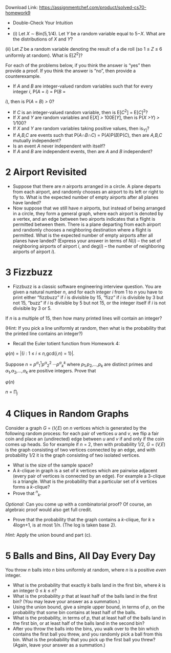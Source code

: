 Download Link: https://assignmentchef.com/product/solved-cs70-homework9
<br>
<ul>

 <li>Double-Check Your Intuition</li>

 <li></li>

 <li>(i) Let <em>X </em>∼ Bin(5<em>,</em>1<em>/</em>4). Let <em>Y </em>be a random variable equal to 5−<em>X</em>. What are the distributions of <em>X </em>and <em>Y</em>?</li>

</ul>

(ii) Let <em>Z </em>be a random variable denoting the result of a die roll (so 1 ≤ <em>Z </em>≤ 6 uniformly at random). What is E[<em>Z</em><sup>2</sup>]?

For each of the problems below, if you think the answer is “yes” then provide a proof. If you think the answer is “no”, then provide a counterexample.

<ul>

 <li>If <em>A </em>and <em>B </em>are integer-valued random variables such that for every integer <em>i</em>, P(<em>A </em>= <em>i</em>) = P(<em>B </em>=</li>

</ul>

<em>i</em>), then is P(<em>A </em>= <em>B</em>) <em>&gt; </em>0?

<ul>

 <li>If <em>C </em>is an integer-valued random variable, then is E[<em>C</em><sup>2</sup>] = E[<em>C</em>]<sup>2</sup>?</li>

 <li>If <em>X </em>and <em>Y </em>are random variables and E[<em>X</em>] <em>&gt; </em>100E[<em>Y</em>], then is P(<em>X </em><em>&gt;Y</em>) <em>&gt; </em>1<em>/</em>100?</li>

 <li>If <em>X </em>and <em>Y </em>are random variables taking positive values, then is<em><sub>Y</sub></em><sub>]</sub>?</li>

 <li>If <em>A</em><em>,B</em><em>,C </em>are events such that P(<em>A</em>∩<em>B</em>∩<em>C</em>) = P(<em>A</em>)P(<em>B</em>)P(<em>C</em>), then are <em>A</em><em>,B</em><em>,C </em>mutually independent?</li>

 <li>Is an event <em>A </em>never independent with itself?</li>

 <li>If <em>A </em>and <em>B </em>are independent events, then are <em>A </em>and <em>B </em>independent?</li>

</ul>

<h1>2          Airport Revisited</h1>

<ul>

 <li>Suppose that there are <em>n </em>airports arranged in a circle. A plane departs from each airport, and randomly chooses an airport to its left or right to fly to. What is the expected number of empty airports after all planes have landed?</li>

 <li>Now suppose that we still have <em>n </em>airports, but instead of being arranged in a circle, they form a general graph, where each airport is denoted by a vertex, and an edge between two airports indicates that a flight is permitted between them. There is a plane departing from each airport and randomly chooses a neighboring destination where a flight is permitted. What is the expected number of empty airports after all planes have landed? (Express your answer in terms of <em>N</em>(<em>i</em>) – the set of neighboring airports of airport <em>i</em>, and deg(<em>i</em>) – the number of neighboring airports of airport <em>i</em>).</li>

</ul>

<h1>3          Fizzbuzz</h1>

<ul>

 <li>Fizzbuzz is a classic software engineering interview question. You are given a natural number <em>n</em>, and for each integer <em>i </em>from 1 to <em>n </em>you have to print either “fizzbuzz” if <em>i </em>is divisible by 15, “fizz” if <em>i </em>is divisible by 3 but not 15, “buzz” if <em>i </em>is divisible by 5 but not 15, or the integer itself if <em>i </em>is not divisible by 3 or 5.</li>

</ul>

If <em>n </em>is a multiple of 15, then how many printed lines will contain an integer?

(Hint: If you pick a line uniformly at random, then what is the probability that the printed line contains an integer?)

<ul>

 <li>Recall the Euler totient function from Homework 4:</li>

</ul>

<em>φ</em>(<em>n</em>) = |{<em>i </em>: 1 ≤ <em>i </em>≤ <em>n</em><em>,</em>gcd(<em>i</em><em>,n</em>) = 1}|<em>.</em>

Suppose <em>n </em>= <em>p<sup>α</sup></em><sub>1</sub><sup>1</sup><em>p<sup>α</sup></em><sub>2</sub><sup>2 </sup>···<em>p<sup>α</sup><sub>k</sub></em><em><sup>k </sup></em>where <em>p</em><sub>1</sub><em>,p</em><sub>2</sub><em>,…,p<sub>k </sub></em>are distinct primes and <em>α</em><sub>1</sub><em>,α</em><sub>2</sub><em>,…,α<sub>k </sub></em>are positive integers. Prove that

<em>φ</em>(<em>n</em>)

<em>n </em>= ∏<em><sub>j</sub></em>

<h1>4          Cliques in Random Graphs</h1>

Consider a graph <em>G </em>= (<em>V</em><em>,E</em>) on <em>n </em>vertices which is generated by the following random process: for each pair of vertices <em>u </em>and <em>v</em>, we flip a fair coin and place an (undirected) edge between <em>u </em>and <em>v </em>if and only if the coin comes up heads. So for example if <em>n </em>= 2, then with probability 1<em>/</em>2, <em>G </em>= (<em>V</em><em>,E</em>) is the graph consisting of two vertices connected by an edge, and with probability 1<em>/</em>2 it is the graph consisting of two isolated vertices.

<ul>

 <li>What is the size of the sample space?</li>

 <li>A <em>k</em>-clique in graph is a set of <em>k </em>vertices which are pairwise adjacent (every pair of vertices is connected by an edge). For example a 3-clique is a triangle. What is the probability that a particular set of <em>k </em>vertices forms a <em>k</em>-clique?</li>

 <li>Prove that <em><sup>n</sup><sub>k</sub></em>.</li>

</ul>

<em>Optional: </em>Can you come up with a combinatorial proof? Of course, an algebraic proof would also get full credit.

<ul>

 <li>Prove that the probability that the graph contains a <em>k</em>-clique, for <em>k </em>≥ 4log<em>n</em>+1, is at most 1<em>/n</em>. (The log is taken base 2).</li>

</ul>

<em>Hint: </em>Apply the union bound and part (c).

<h1>5          Balls and Bins, All Day Every Day</h1>

You throw <em>n </em>balls into <em>n </em>bins uniformly at random, where <em>n </em>is a positive <em>even </em>integer.

<ul>

 <li>What is the probability that exactly <em>k </em>balls land in the first bin, where <em>k </em>is an integer 0 ≤ <em>k </em>≤ <em>n</em>?</li>

 <li>What is the probability <em>p </em>that at least half of the balls land in the first bin? (You may leave your answer as a summation.)</li>

 <li>Using the union bound, give a simple upper bound, in terms of <em>p</em>, on the probability that some bin contains at least half of the balls.</li>

 <li>What is the probability, in terms of <em>p</em>, that at least half of the balls land in the first bin, or at least half of the balls land in the second bin?</li>

 <li>After you throw the balls into the bins, you walk over to the bin which contains the first ball you threw, and you randomly pick a ball from this bin. What is the probability that you pick up the first ball you threw? (Again, leave your answer as a summation.)</li>

</ul>